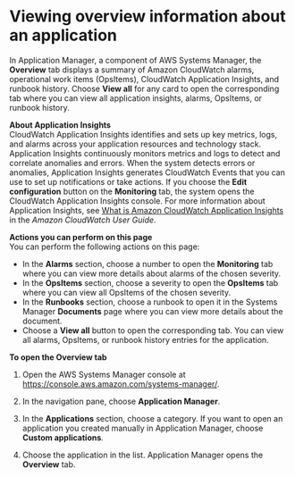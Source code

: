 # Viewing overview information about an application<a name="application-manager-working-viewing-overview"></a>

In Application Manager, a component of AWS Systems Manager, the **Overview** tab displays a summary of Amazon CloudWatch alarms, operational work items \(OpsItems\), CloudWatch Application Insights, and runbook history\. Choose **View all** for any card to open the corresponding tab where you can view all application insights, alarms, OpsItems, or runbook history\.

**About Application Insights**  
CloudWatch Application Insights identifies and sets up key metrics, logs, and alarms across your application resources and technology stack\. Application Insights continuously monitors metrics and logs to detect and correlate anomalies and errors\. When the system detects errors or anomalies, Application Insights generates CloudWatch Events that you can use to set up notifications or take actions\. If you choose the **Edit configuration** button on the **Monitoring** tab, the system opens the CloudWatch Application Insights console\. For more information about Application Insights, see [What is Amazon CloudWatch Application Insights](https://docs.aws.amazon.com/AmazonCloudWatch/latest/monitoring/appinsights-what-is.html) in the *Amazon CloudWatch User Guide*\.

**Actions you can perform on this page**  
You can perform the following actions on this page:
+ In the **Alarms** section, choose a number to open the **Monitoring** tab where you can view more details about alarms of the chosen severity\.
+ In the **OpsItems** section, choose a severity to open the **OpsItems** tab where you can view all OpsItems of the chosen severity\.
+ In the **Runbooks** section, choose a runbook to open it in the Systems Manager **Documents** page where you can view more details about the document\.
+ Choose a **View all** button to open the corresponding tab\. You can view all alarms, OpsItems, or runbook history entries for the application\.

**To open the **Overview** tab**

1. Open the AWS Systems Manager console at [https://console\.aws\.amazon\.com/systems\-manager/](https://console.aws.amazon.com/systems-manager/)\.

1. In the navigation pane, choose **Application Manager**\.

1. In the **Applications** section, choose a category\. If you want to open an application you created manually in Application Manager, choose **Custom applications**\.

1. Choose the application in the list\. Application Manager opens the **Overview** tab\.